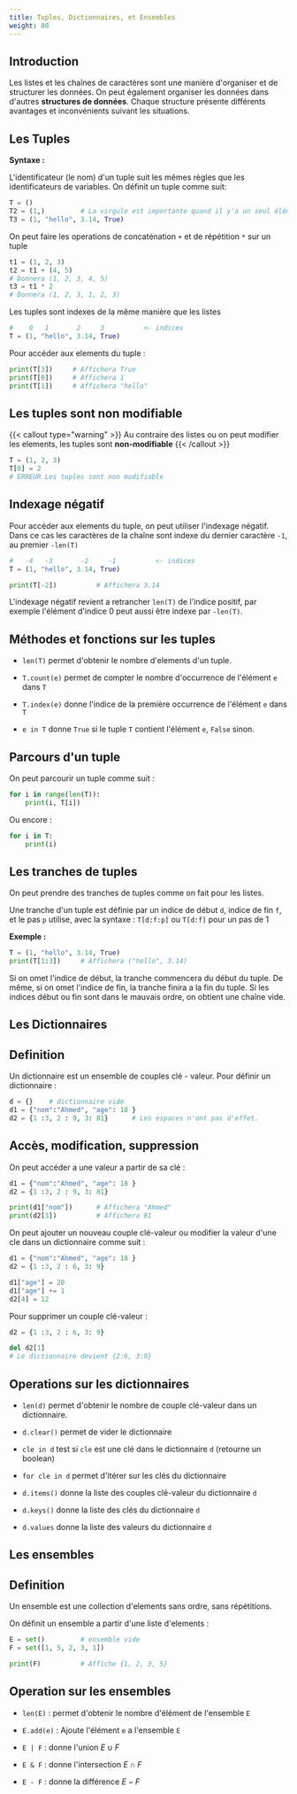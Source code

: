 ```yaml
---
title: Tuples, Dictionnaires, et Ensembles
weight: 80
---
```


## Introduction

Les listes et les chaînes de caractères sont une manière d'organiser et
de structurer les données. On peut également organiser les données dans
d'autres **structures de données**. Chaque structure présente différents
avantages et inconvénients suivant les situations.

## Les Tuples

**Syntaxe :**

L'identificateur (le nom) d'un tuple suit les mêmes règles que les
identificateurs de variables. On définit un tuple comme suit:

```py
T = ()
T2 = (1,)         # La virgule est importante quand il y'a un seul élément
T3 = (1, "hello", 3.14, True)
```

On peut faire les operations de concaténation `+` et de répétition `*`
sur un tuple

```py
t1 = (1, 2, 3)
t2 = t1 + (4, 5)
# Donnera (1, 2, 3, 4, 5)
t3 = t1 * 2
# Donnera (1, 2, 3, 1, 2, 3)
```

Les tuples sont indexes de la même manière que les listes

```py
#    0   1       2     3          <- indices
T = (1, "hello", 3.14, True)

```

Pour accéder aux elements du tuple :

```py
print(T[3])     # Affichera True
print(T[0])     # Affichera 1
print(T[1])     # Affichera "hello"
```

## Les tuples sont non modifiable

{{< callout type="warning" >}}
Au contraire des listes ou on peut modifier les elements, les tuples
sont **non-modifiable** 
{{< /callout >}}

```py
T = (1, 2, 3)
T[0] = 2
# ERREUR Les tuples sont non modifiable
```

## Indexage négatif

Pour accéder aux elements du tuple, on peut utiliser l'indexage négatif.
Dans ce cas les caractères de la chaîne sont indexe du dernier caractère
`-1`, au premier `-len(T)`

```py
#   -4   -3       -2     -1          <- indices
T = (1, "hello", 3.14, True)

print(T[-2])          # Affichera 3.14
```

L'indexage négatif revient a retrancher `len(T)` de l'indice positif,
par exemple l'élément d'indice 0 peut aussi être indexe par `-len(T)`.

## Méthodes et fonctions sur les tuples

- `len(T)` permet d'obtenir le nombre d'elements d'un tuple.

- `T.count(e)` permet de compter le nombre d'occurrence de l'élément
  `e` dans `T`

- `T.index(e)` donne l'indice de la première occurrence de l'élément
  `e` dans `T`

- `e in T` donne `True` si le tuple `T` contient l'élément `e`,
  `False` sinon.

## Parcours d'un tuple

On peut parcourir un tuple comme suit :

```py
for i in range(len(T)):
    print(i, T[i])
```

Ou encore :

```py
for i in T:
    print(i)
```

## Les tranches de tuples

On peut prendre des tranches de tuples comme on fait pour les listes.

Une tranche d'un tuple est définie par un indice de début `d`, indice de
fin `f`, et le pas `p` utilise, avec la syntaxe : `T[d:f:p]` ou `T[d:f]`
pour un pas de 1

**Exemple :**

```py
T = (1, "hello", 3.14, True)
print(T[1:3])     # Affichera ("hello", 3.14)

```

Si on omet l'indice de début, la tranche commencera du début du tuple.
De même, si on omet l'indice de fin, la tranche finira a la fin du
tuple. Si les indices début ou fin sont dans le mauvais ordre, on
obtient une chaîne vide.

## Les Dictionnaires

## Definition

Un dictionnaire est un ensemble de couples clé - valeur. Pour définir un
dictionnaire :

```py
d = {}    # dictionnaire vide
d1 = {"nom":"Ahmed", "age": 18 }
d2 = {1 :3, 2 : 9, 3: 81}      # Les espaces n'ont pas d'effet.
```

## Accès, modification, suppression

On peut accéder a une valeur a partir de sa clé :

```py
d1 = {"nom":"Ahmed", "age": 18 }
d2 = {1 :3, 2 : 9, 3: 81}

print(d1["nom"])      # Affichera "Ahmed"
print(d2[3])          # Affichera 81
```

On peut ajouter un nouveau couple clé-valeur ou modifier la valeur d'une
cle dans un dictionnaire comme suit :

```py
d1 = {"nom":"Ahmed", "age": 18 }
d2 = {1 :3, 2 : 6, 3: 9}

d1["age"] = 20
d1["age"] += 1
d2[4] = 12

```

Pour supprimer un couple clé-valeur :

```py
d2 = {1 :3, 2 : 6, 3: 9}

del d2[1]
# Le dictionnaire devient {2:6, 3:9}

```

## Operations sur les dictionnaires

- `len(d)` permet d'obtenir le nombre de couple clé-valeur dans un
  dictionnaire.

- `d.clear()` permet de vider le dictionnaire

- `cle in d` test si `cle` est une clé dans le dictionnaire `d`
  (retourne un boolean)

- `for cle in d` permet d'itérer sur les clés du dictionnaire

- `d.items()` donne la liste des couples clé-valeur du dictionnaire
  `d`

- `d.keys()` donne la liste des clés du dictionnaire `d`

- `d.values` donne la liste des valeurs du dictionnaire `d`

## Les ensembles

## Definition

Un ensemble est une collection d'elements sans ordre, sans répétitions.

On définit un ensemble a partir d'une liste d'elements :

```py
E = set()         # ensemble vide
F = set([1, 5, 2, 3, 1])

print(F)          # Affiche {1, 2, 3, 5}

```

## Operation sur les ensembles

- `len(E)` : permet d'obtenir le nombre d'élément de l'ensemble `E`

- `E.add(e)` : Ajoute l'élément `e` a l'ensemble `E`

- `E | F` : donne l'union $E \cup F$

- `E & F` : donne l'intersection $E \cap F$

- `E - F` : donne la différence $E - F$
